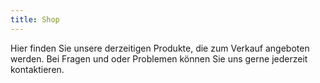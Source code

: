 ```yaml
---
title: Shop
---
```

Hier finden Sie unsere derzeitigen Produkte, die zum Verkauf angeboten werden. Bei Fragen und oder Problemen können Sie
uns gerne jederzeit kontaktieren.

<div id="my-store-96928134"></div>
<div>
    <script data-cfasync="false" type="text/javascript" src="https://app.ecwid.com/script.js?96928134&data_platform=code&data_date=2023-12-27" charset="utf-8"></script><script type="text/javascript"> xProductBrowser("categoriesPerRow=3","views=grid(20,3) list(60) table(60)","categoryView=grid","searchView=list","id=my-store-96928134");</script>
</div>